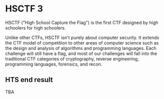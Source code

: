 # HSCTF 3

HSCTF ("High School Capture the Flag") is the first CTF designed by high schoolers for high schoolers.

Unlike other CTFs, HSCTF isn't purely about computer security. It extends the CTF model of competition to other areas of computer science such as the design and analysis of algorithms and programming languages. Each challenge will still have a flag, and most of our challenges will fall into the traditional CTF categories of cryptography, reverse engineering, programming languages, forensics, and recon.


## HTS end result

TBA

